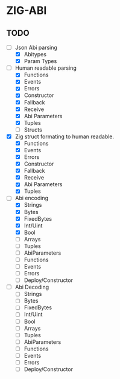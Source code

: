 # ZIG-ABI

## TODO

- [ ] Json Abi parsing
  - [x] Abitypes
  - [x] Param Types

- [ ] Human readable parsing
  - [x] Functions
  - [x] Events
  - [x] Errors
  - [x] Constructor
  - [x] Fallback
  - [x] Receive
  - [x] Abi Parameters
  - [x] Tuples
  - [ ] Structs

- [x] Zig struct formating to human readable.
  - [x] Functions
  - [x] Events
  - [x] Errors
  - [x] Constructor
  - [x] Fallback
  - [x] Receive
  - [x] Abi Parameters
  - [x] Tuples

- [ ] Abi encoding
  - [x] Strings
  - [x] Bytes
  - [x] FixedBytes
  - [x] Int/Uint
  - [x] Bool
  - [ ] Arrays
  - [ ] Tuples
  - [ ] AbiParameters
  - [ ] Functions
  - [ ] Events
  - [ ] Errors
  - [ ] Deploy/Constructor

- [ ] Abi Decoding
  - [ ] Strings
  - [ ] Bytes
  - [ ] FixedBytes
  - [ ] Int/Uint
  - [ ] Bool
  - [ ] Arrays
  - [ ] Tuples
  - [ ] AbiParameters
  - [ ] Functions
  - [ ] Events
  - [ ] Errors
  - [ ] Deploy/Constructor
